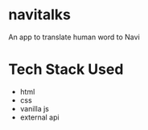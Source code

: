 # navitalks
 An app to translate human word to Navi

# Tech Stack Used
- html
- css
- vanilla js
- external api
